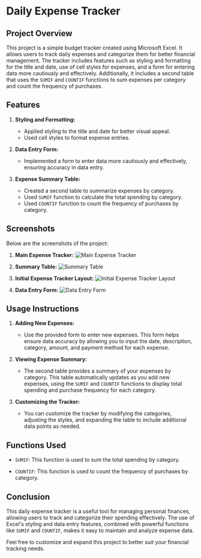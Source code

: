 
# Daily Expense Tracker

## Project Overview

This project is a simple budget tracker created using Microsoft Excel. It allows users to track daily expenses and categorize them for better financial management. The tracker includes features such as styling and formatting for the title and date, use of cell styles for expenses, and a form for entering data more cautiously and effectively. Additionally, it includes a second table that uses the `SUMIF` and `COUNTIF` functions to sum expenses per category and count the frequency of purchases.

## Features

1. **Styling and Formatting:**
   - Applied styling to the title and date for better visual appeal.
   - Used cell styles to format expense entries.

2. **Data Entry Form:**
   - Implemented a form to enter data more cautiously and effectively, ensuring accuracy in data entry.

3. **Expense Summary Table:**
   - Created a second table to summarize expenses by category.
   - Used `SUMIF` function to calculate the total spending by category.
   - Used `COUNTIF` function to count the frequency of purchases by category.

## Screenshots

Below are the screenshots of the project:

1. **Main Expense Tracker:**
   ![Main Expense Tracker](https://media.discordapp.net/attachments/1257206188613832715/1258172931373142107/image.png?ex=668efd5a&is=668dabda&hm=f391eb3ee0f1ab4ff9efaa616f8044f320e4cce32fcb3d2a17b1b227b78ea379&=&format=webp&quality=lossless&width=2520&height=1256)
   
2. **Summary Table:**
   ![Summary Table](https://media.discordapp.net/attachments/1257206188613832715/1260435355052544061/Screenshot_2024-07-09_at_11.19.05_PM.png?ex=668f4f66&is=668dfde6&hm=ee043e01b83239905d3380b408c604627993597337a5ae154f06161bae772f76&=&format=webp&quality=lossless&width=2520&height=460)
   
3. **Initial Expense Tracker Layout:**
   ![Initial Expense Tracker Layout](https://media.discordapp.net/attachments/1257206188613832715/1258166911556915395/image.png?ex=668ef7bf&is=668da63f&hm=b02075ede79fdba77a008988ddb48309c01ed5d9c0a2554da154146484530a8e&=&format=webp&quality=lossless&width=2240&height=1260)
   
4. **Data Entry Form:**
   ![Data Entry Form](https://media.discordapp.net/attachments/1257206188613832715/1258168427672244405/image.png?ex=668ef928&is=668da7a8&hm=33cedda4161ddbaf4d0caa45b80f29f2889026596f4b847e0d61fde6fdeb4b43&=&format=webp&quality=lossless&width=1936&height=1064)

## Usage Instructions

1. **Adding New Expenses:**
   - Use the provided form to enter new expenses. This form helps ensure data accuracy by allowing you to input the date, description, category, amount, and payment method for each expense.

2. **Viewing Expense Summary:**
   - The second table provides a summary of your expenses by category. This table automatically updates as you add new expenses, using the `SUMIF` and `COUNTIF` functions to display total spending and purchase frequency for each category.

3. **Customizing the Tracker:**
   - You can customize the tracker by modifying the categories, adjusting the styles, and expanding the table to include additional data points as needed.

## Functions Used

- `SUMIF`: This function is used to sum the total spending by category.
  
- `COUNTIF`: This function is used to count the frequency of purchases by category.

## Conclusion

This daily expense tracker is a useful tool for managing personal finances, allowing users to track and categorize their spending effectively. The use of Excel's styling and data entry features, combined with powerful functions like `SUMIF` and `COUNTIF`, makes it easy to maintain and analyze expense data.

Feel free to customize and expand this project to better suit your financial tracking needs.

